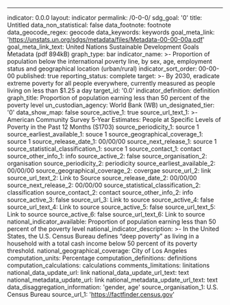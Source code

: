 ---
indicator: 0.0.0
layout: indicator
permalink: /0-0-0/
sdg_goal: '0'
title: Untitled
data_non_statistical: false
data_footnote: footnote
data_geocode_regex: geocode
data_keywords: keywords
goal_meta_link: 'https://unstats.un.org/sdgs/metadata/files/Metadata-00-00-00a.pdf'
goal_meta_link_text: United Nations Sustainable Development Goals Metadata (pdf 894kB)
graph_type: bar
indicator_name: >-
  Proportion of population below the international poverty line, by sex, age,
  employment status and geographical location (urban/rural)
indicator_sort_order: 00-00-00
published: true
reporting_status: complete
target: >-
  By 2030, eradicate extreme poverty for all people everywhere, currently
  measured as people living on less than $1.25 a day
target_id: '0.0'
indicator_definition: definition
graph_title: Proportion of population earning less than 50 percent of the poverty level
un_custodian_agency: World Bank (WB)
un_designated_tier: '0'
data_show_map: false
source_active_1: true
source_url_text_1: >-
  American Community Survey 5-Year Estimates: People at Specific Levels of
  Poverty in the Past 12 Months (S1703)
source_periodicity_1: source 1
source_earliest_available_1: souce 1
source_geographical_coverage_1: source 1
source_release_date_1: 00/00/00
source_next_release_1: source 1
source_statistical_classification_1: source 1
source_contact_1: contact
source_other_info_1: info
source_active_2: false
source_organisation_2: organisation
source_periodicity_2: periodicity
source_earliest_available_2: 00/00/00
source_geographical_coverage_2: covergae
source_url_2: link
source_url_text_2: Link to Source
source_release_date_2: 00/00/00
source_next_release_2: 00/00/00
source_statistical_classification_2: classification
source_contact_2: contact
source_other_info_2: info
source_active_3: false
source_url_3: Link to source
source_active_4: false
source_url_text_4: Link to source
source_active_5: false
source_url_text_5: Link to source
source_active_6: false
source_url_text_6: Link to source
national_indicator_available: Proportion of population earning less than 50 percent of the poverty level
national_indicator_description: >-
  In the United States, the U.S. Census Bureau defines “deep poverty” as living
  in a household with a total cash income below 50 percent of its poverty
  threshold. 
national_geographical_coverage: City of Los Angeles
computation_units: Percentage
computation_definitions: definitions
computation_calculations: calculations
comments_limitations: linitations
national_data_update_url: link
national_data_update_url_text: text
national_metadata_update_url: link
national_metadata_update_url_text: text
data_disaggregation_information: 'gender, age'
source_organisation_1: U.S. Census Bureau
source_url_1: 'https://factfinder.census.gov'
